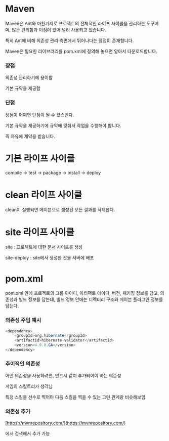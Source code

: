 # Maven

Maven은 Ant와 마찬가지로 프로젝트의 전체적인 라이프 사이클을 관리하는 도구이며, 많은 편리함과 이점이 있어 널리 사용되고 있습니다.

특히 Ant에 비해 의존성 관리 측면에서 뛰어나다는 장점이 존재합니다.

Maven은 필요한 라이브러리를 pom.xml에 정의해 놓으면  알아서 다운로드합니다.

### 장점

의존성 관리하기에 용이함

기본 규약을 제공함

### 단점

장점이 어쩌면 단점이 될 수 있스빈다.

기본 규약을 제공하기에 규약에 맞춰서 작업을 수행해야 합니다.

즉 자유에 제약을 받습니다.

# 기본 라이프 사이클

 compile → test → package → install → deploy

# **clean 라이프 사이클**

clean이 실행되면 메이븐으로 생성된 모든 결과를 삭제한다. 

# **site 라이프 사이클**

site : 프로젝트에 대한 문서 사이트를 생성

site-deploy : site에서 생성한 것을 서버에 배포

# pom.xml

pom.xml 안에 프로젝트의 그룹 아이디, 아티팩트 아이디, 버전, 패키징 정보를 담고, 의존성과 빌드 정보를 담는데, 빌드 정보 안에는 디렉터리 구조와 메이븐 플러그인 정보를 담는다.

### 의존성 주입 예시

```java
<dependency>
    <groupId>org.hibernate</groupId>
    <artifactId>hibernate-validator</artifactId>
    <version>4.0.0.GA</version>
</dependency>
```

### 추이적인 의존성

어떤 의존성을 사용하려면, 반드시 같이 추가되어야 하는 의존성

게임의 스킬트리가 생각남

특정 스킬을 선수로 찍어야 다음 스킬을 찍을 수 있는 그런 관계랑 비슷해보임

### 의존성 추가

[https://mvnrepository.com/](https://mvnrepository.com/)

에서 검색해서 추가 가능
